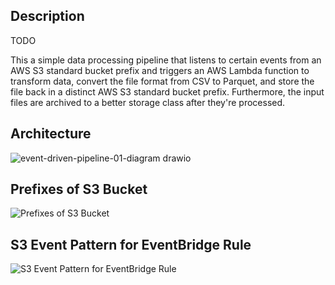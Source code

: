 ## Description
TODO

This a simple data processing pipeline that listens to certain events from an AWS S3 standard bucket prefix and triggers an AWS Lambda function to transform data, convert the file format from CSV to Parquet, and store the file back in a distinct AWS S3 standard bucket prefix. Furthermore, the input files are archived to a better storage class after they're processed.

## Architecture
![event-driven-pipeline-01-diagram drawio](https://github.com/Lu15700/event-driven-pipeline-01_aws/assets/102251361/7cfbee8f-5a61-4fe8-afd3-e7d77b84f3be)

## Prefixes of S3 Bucket
![Prefixes of S3 Bucket](https://github.com/Lu15700/event-driven-pipeline-01_aws/assets/102251361/7276a758-04ab-40a9-8775-08e1314909e8)

## S3 Event Pattern for EventBridge Rule
![S3 Event Pattern for EventBridge Rule](https://github.com/Lu15700/event-driven-pipeline-01_aws/assets/102251361/350e0260-22c6-4d5f-928f-ed6844060593)

